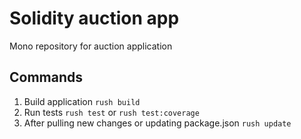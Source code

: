 # Solidity auction app

Mono repository for auction application

## Commands

1. Build application `rush build`
2. Run tests `rush test` or `rush test:coverage`
3. After pulling new changes or updating package.json `rush update`

